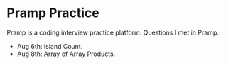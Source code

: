 # Pramp Practice
Pramp is a coding interview practice platform.
Questions I met in Pramp.
- Aug 6th: Island Count.
- Aug 8th: Array of Array Products.
